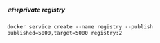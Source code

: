 
##### สร้าง private registry

    docker service create --name registry --publish published=5000,target=5000 registry:2
